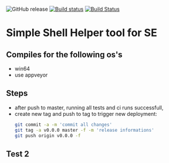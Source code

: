 
![GitHub release](https://img.shields.io/github/release/mcbernie/se_cleanup.svg)
[![Build status](https://ci.appveyor.com/api/projects/status/4hk5du58es6ur9o5?svg=true)](https://ci.appveyor.com/project/mcbernie/se-cleanup) [![Build Status](https://travis-ci.org/mcbernie/se_cleanup.svg?branch=master)](https://travis-ci.org/mcbernie/se_cleanup)
# Simple Shell Helper tool for SE

## Compiles for the following os's
- win64 
- use appveyor


## Steps
- after push to master, running all tests and ci runs successfull,
- create new tag and push to tag to trigger new deployment:
    ```bash
    git commit -a -m 'commit all changes'
    git tag -a v0.0.0 master -f -m 'release informations'
    git push origin v0.0.0 -f 
    ```

## Test 2    
